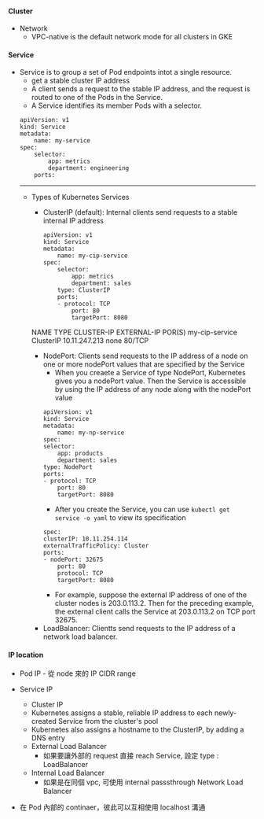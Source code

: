 #### Cluster
- Network
    - VPC-native is the default network mode for all clusters in GKE

#### Service 
- Service is to group a set of Pod endpoints intot a single resource.
    - get a stable cluster IP address
    - A client sends a request to the stable IP address, and the request is routed to one of the Pods in the Service.
    - A Service identifies its member Pods with a selector.
    ```
    apiVersion: v1
    kind: Service
    metadata:
        name: my-service
    spec:
        selector:
            app: metrics
            department: engineering
        ports:
    ```
    --- 
    - Types of Kubernetes Services
        - ClusterIP (default): Internal clients send requests to a stable internal IP address
            ```
            apiVersion: v1
            kind: Service
            metadata:
                name: my-cip-service
            spec:
                selector:
                    app: metrics
                    department: sales
                type: ClusterIP
                ports:
                - protocol: TCP
                    port: 80
                    targetPort: 8080
            ```
        
        NAME             TYPE        CLUSTER-IP      EXTERNAL-IP   POR(S)
        my-cip-service   ClusterIP   10.11.247.213   none          80/TCP
        
        - NodePort: Clients send requests to the IP address of a node on one or more nodePort values that are specified by the Service
            - When  you creaete a Service of type NodePort, Kubernetes gives you a nodePort value. Then the Service is accessible by using the IP address of any node along with the nodePort value
            ```
            apiVersion: v1
            kind: Service
            metadata:
                name: my-np-service
            spec:
            selector:
                app: products
                department: sales
            type: NodePort
            ports:
            - protocol: TCP
                port: 80
                targetPort: 8080
            ```
            - After you create the Service, you can use `kubectl get service -o yaml` to view its specification 
            ```
            spec:
            clusterIP: 10.11.254.114
            externalTrafficPolicy: Cluster
            ports:
            - nodePort: 32675
                port: 80
                protocol: TCP
                targetPort: 8080
            ```
            - For example, suppose the external IP address of one of the cluster nodes is 203.0.113.2. Then for the preceding example, the external client calls the Service at 203.0.113.2 on TCP port 32675.
        - LoadBalancer: Clientts send requests to the IP address of a network load balancer.


#### IP location
- Pod IP  - 從 node 來的 IP CIDR range
- Service IP 
    - Cluster IP
    - Kubernetes assigns a stable, reliable IP address    to each newly-created Service from the cluster's pool
    - Kubernetes also assigns a hostname to the ClusterIP, by adding a DNS entry
    - External Load Balancer
      - 如果要讓外部的 request 直接 reach Service, 設定 type : LoadBalancer
    - Internal Load Balancer 
      - 如果是在同個 vpc, 可使用 internal passsthrough Network Load Balancer


- 在 Pod 內部的 continaer，彼此可以互相使用 localhost 溝通